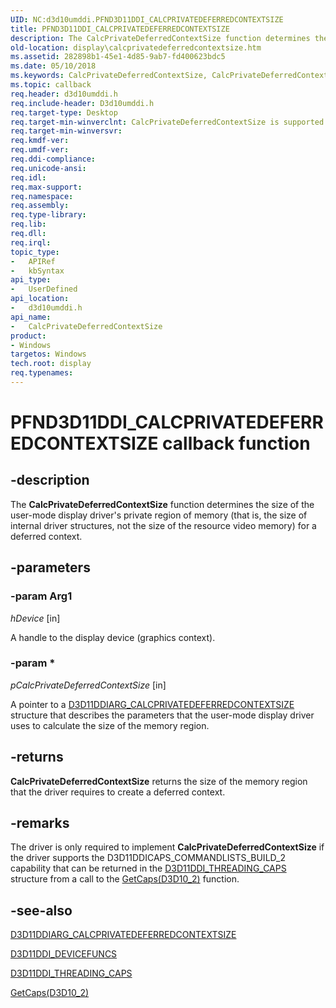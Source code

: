 ```yaml
---
UID: NC:d3d10umddi.PFND3D11DDI_CALCPRIVATEDEFERREDCONTEXTSIZE
title: PFND3D11DDI_CALCPRIVATEDEFERREDCONTEXTSIZE
description: The CalcPrivateDeferredContextSize function determines the size of the user-mode display driver's private region of memory (that is, the size of internal driver structures, not the size of the resource video memory) for a deferred context.
old-location: display\calcprivatedeferredcontextsize.htm
ms.assetid: 282898b1-45e1-4d85-9ab7-fd400623bdc5
ms.date: 05/10/2018
ms.keywords: CalcPrivateDeferredContextSize, CalcPrivateDeferredContextSize callback function [Display Devices], PFND3D11DDI_CALCPRIVATEDEFERREDCONTEXTSIZE, PFND3D11DDI_CALCPRIVATEDEFERREDCONTEXTSIZE callback, UserModeDisplayDriverDx11_Functions_577f34a4-1f2e-4666-8bce-00dc6e52c2e6.xml, d3d10umddi/CalcPrivateDeferredContextSize, display.calcprivatedeferredcontextsize
ms.topic: callback
req.header: d3d10umddi.h
req.include-header: D3d10umddi.h
req.target-type: Desktop
req.target-min-winverclnt: CalcPrivateDeferredContextSize is supported beginning with the Windows 7 operating system.
req.target-min-winversvr: 
req.kmdf-ver: 
req.umdf-ver: 
req.ddi-compliance: 
req.unicode-ansi: 
req.idl: 
req.max-support: 
req.namespace: 
req.assembly: 
req.type-library: 
req.lib: 
req.dll: 
req.irql: 
topic_type:
-	APIRef
-	kbSyntax
api_type:
-	UserDefined
api_location:
-	d3d10umddi.h
api_name:
-	CalcPrivateDeferredContextSize
product:
- Windows
targetos: Windows
tech.root: display
req.typenames: 
---
```


# PFND3D11DDI_CALCPRIVATEDEFERREDCONTEXTSIZE callback function


## -description


The <b>CalcPrivateDeferredContextSize</b> function determines the size of the user-mode display driver's private region of memory (that is, the size of internal driver structures, not the size of the resource video memory) for a deferred context.


## -parameters




### -param Arg1

*hDevice* [in]

A handle to the display device (graphics context).

### -param *

*pCalcPrivateDeferredContextSize* [in]

A pointer to a <a href="https://msdn.microsoft.com/library/windows/hardware/ff542035">D3D11DDIARG_CALCPRIVATEDEFERREDCONTEXTSIZE</a> structure that describes the parameters that the user-mode display driver uses to calculate the size of the memory region. 


## -returns



<b>CalcPrivateDeferredContextSize</b> returns the size of the memory region that the driver requires to create a deferred context.




## -remarks



The driver is only required to implement <b>CalcPrivateDeferredContextSize</b> if the driver supports the D3D11DDICAPS_COMMANDLISTS_BUILD_2 capability that can be returned in the <a href="https://msdn.microsoft.com/library/windows/hardware/ff542163">D3D11DDI_THREADING_CAPS</a> structure from a call to the <a href="https://msdn.microsoft.com/83cd5f34-5f12-4ead-ad33-366fc3c6e804">GetCaps(D3D10_2)</a> function.




## -see-also




<a href="https://msdn.microsoft.com/library/windows/hardware/ff542035">D3D11DDIARG_CALCPRIVATEDEFERREDCONTEXTSIZE</a>



<a href="https://msdn.microsoft.com/library/windows/hardware/ff542141">D3D11DDI_DEVICEFUNCS</a>



<a href="https://msdn.microsoft.com/library/windows/hardware/ff542163">D3D11DDI_THREADING_CAPS</a>



<a href="https://msdn.microsoft.com/83cd5f34-5f12-4ead-ad33-366fc3c6e804">GetCaps(D3D10_2)</a>
 

 

